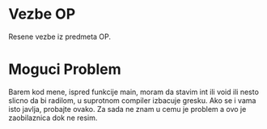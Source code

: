 # Vezbe OP
Resene vezbe iz predmeta OP.

# Moguci Problem

Barem kod mene, ispred funkcije main, moram da stavim int ili void ili nesto slicno 
da bi radilom, u suprotnom compiler izbacuje gresku. Ako se i vama isto javlja, probajte
ovako. Za sada ne znam u cemu je problem a ovo je zaobilaznica dok ne resim.

